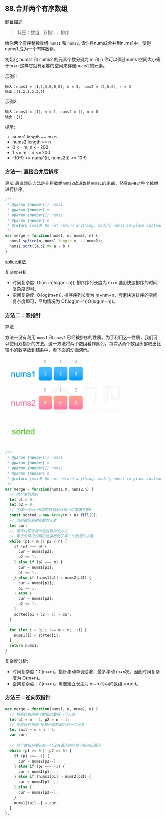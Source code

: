 ## 88.合并两个有序数组
[题目描述](https://leetcode-cn.com/problems/merge-sorted-array/)

> 标签：数组、双指针、排序

给你两个有序整数数组 `nums1` 和 `nums2`, 请你将nums2合并到nums1中，使得nums1 成为一个有序数组。

初始化 nums1 和 nums2 的元素个数分别为 m 和 n 你可以假设nums1空间大小等于m+n 这样它就有足够的空间来存储nums2的元素。

示例1:
```
输入：nums1 = [1,2,3,0,0,0], m = 3, nums2 = [2,5,6], n = 3
输出：[1,2,2,3,5,6]
```

示例2:
```
输入：nums1 = [1], m = 1, nums2 = [], n = 0
输出：[1]
```
提示:
- nums1.length == m+n
- nums2.length == n
- 0 <= m, n <= 200
- 1 <= m + n <= 200
- -10^9 <= nums1[i], nums2[i] <= 10^9

### 方法一: 直接合并后排序
算法
最直观的方法是先将数组`nums2`放进数组`nums1`的尾部，然后直接对整个数组进行排序。

```js
/**
 * @param {number[]} nums1
 * @param {number} m
 * @param {number[]} nums2
 * @param {number} n
 * @return {void} Do not return anything, modify nums1 in-place instead.
 */
var merge = function(nums1, m, nums2, n) {
  nums1.splice(m, nums1.length-m, ...nums2);
  nums1.sort((a,b) => a - b )
}
```
[splice用法](https://developer.mozilla.org/zh-CN/docs/Web/JavaScript/Reference/Global_Objects/Array/splice)

复杂度分析
- 时间复杂度: O((m+n)log(m+n)), 排序序列长度为 m+n 套用快速排序的时间复杂度即可。
- 空间复杂度: O(log(m+n)), 排序序列长度为 m+nm+n，套用快速排序的空间复杂度即可，平均情况为 O(\log(m+n))O(log(m+n))。
  

### 方法二：双指针
算法

方法一没有利用 `nums1` 和 `nums2` 已经被排序的性质。为了利用这一性质，我们可以使用双指针的方法。这一方法将两个数组看作队列，每次从两个数组头部取出比较小的数字放到结果中，看下面的动画演示。

![动画演示](./../../images/leetcode/88/01.gif)
```js
/**
 * @param {number[]} nums1
 * @param {number} m
 * @param {number[]} nums2
 * @param {number} n
 * @return {void} Do not return anything, modify nums1 in-place instead.
 */
var merge = function(nums1,m, nums2,n) {
  // 两个索引指针
  let p1 = 0;
  let p2 = 0;
  // 生成一个m+n长度的数组默认每个位置填充弄0
  const sorted = new Array(m + n).fill(0);
  // 当前遍历到的位置的元素
  let cur;
  // 循环内部使用的是后自加的方式
  // 等于的情况说明已经遍历到了某一个数组的末尾
  while (p1 < m || p2 < n) {
    if (p1 === m) {
      cur = nums2[p2];
      p2 += 1;
    } else if (p2 === n) {
      cur = nums1[p1];
      p1 += 1;
    } else if (nums1[p1] < nums2[p2]) {
      cur = nums1[p1];
      p1 += 1;
    } else {
      cur = nums2[p2];
      p2 += 1;
    }
    sorted[p1 + p2 - 1] = cur;
  }

  for (let i = 0; i !== m + n; ++i) {
    nums1[i] = sorted[i];
  }
  return nums1;
}
```
复杂度分析:
- 时间复杂度：O(m+n)。指针移动单调递增，最多移动 m+n次，因此时间复杂度为 O(m+n)。
- 空间复杂度：O(m+n)。需要建立长度为 m+n 的中间数组 sorted。


### 方法三：逆向双指针

```js
var merge = function(nums1, m, nums2, n) {
  // 将指针指向两个数组的最后一个元素
  let p1 = m - 1, p2 = n - 1;
  // 将尾指针指向 加和元素的最后的一个元素
  let tail = m + n - 1;
  var cur;
  
  // 两个数组只要还有一个没有遍历完毕就不能停止遍历
  while (p1 >= 0 || p2 >= 0) {
    if (p1 === -1) {
      cur = nums2[p2--];
    } else if (p2 === -1) {
      cur = nums1[p1--];
    } else if (nums1[p1] > nums2[p2]) {
      cur = nums1[p1--];
    } else {
      cur = nums2[p2--];
    }
    nums1[tail--] = cur;
  }
};
```